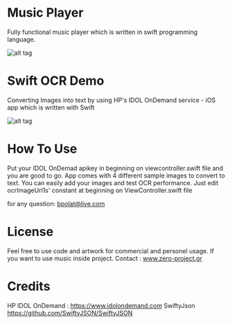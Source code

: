


Music Player
============

Fully functional music player which is written in swift programming language. 

 ![alt tag](https://raw.githubusercontent.com/bpolat/Music-Player/master/Music%20Player/music%20player.gif)


Swift OCR Demo 
==================

Converting Images into text by using HP's IDOL OnDemand service - iOS app which is written with Swift

![alt tag](https://raw.githubusercontent.com/bpolat/Swift-OCR-Demo-with-IDOL-OnDemand/master/OCR%20Demo/demo.gif)




How To Use 
=================
Put your IDOL OnDemad apikey in beginning on viewcontroller.swift file and you are good to go.
App comes with 4 different sample images to convert to text. You can easily add your images and test OCR performance.
Just edit ocrImageUrl1s' constant at beginning on ViewController.swift file


for any question:  bpolat@live.com




License
==================

Feel free to use code and artwork for commercial and personel usage.  If you want to use music inside project. Contact : www.zero-project.gr



Credits
=================================

HP IDOL OnDemand :  https://www.idolondemand.com
SwiftyJson https://github.com/SwiftyJSON/SwiftyJSON

